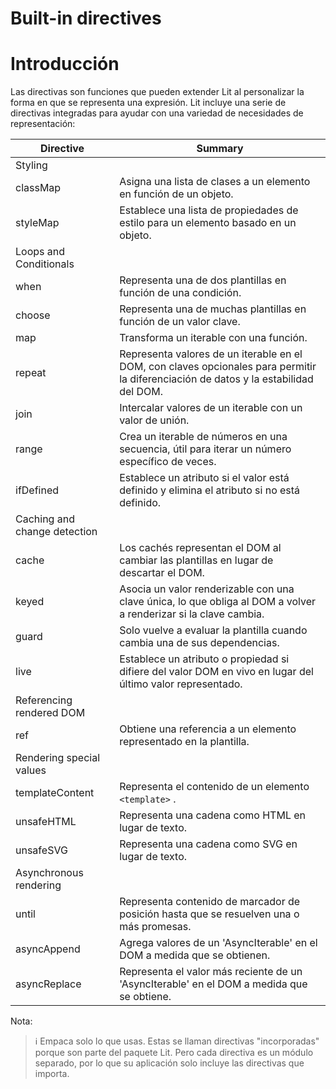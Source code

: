 # Built-in directives

# Introducción

Las directivas son funciones que pueden extender Lit al personalizar la forma en que se representa una expresión. Lit incluye una serie de directivas integradas para ayudar con una variedad de necesidades de representación:

| Directive | Summary |
| --- | --- |
| Styling |  |
| classMap | Asigna una lista de clases a un elemento en función de un objeto. |
| styleMap | Establece una lista de propiedades de estilo para un elemento basado en un objeto. |
| Loops and Conditionals |  |
| when | Representa una de dos plantillas en función de una condición. |
| choose | Representa una de muchas plantillas en función de un valor clave. |
| map | Transforma un iterable con una función. |
| repeat | Representa valores de un iterable en el DOM, con claves opcionales para permitir la diferenciación de datos y la estabilidad del DOM. |
| join | Intercalar valores de un iterable con un valor de unión. |
| range | Crea un iterable de números en una secuencia, útil para iterar un número específico de veces. |
| ifDefined | Establece un atributo si el valor está definido y elimina el atributo si no está definido. |
| Caching and change detection |  |
| cache | Los cachés representan el DOM al cambiar las plantillas en lugar de descartar el DOM. |
| keyed | Asocia un valor renderizable con una clave única, lo que obliga al DOM a volver a renderizar si la clave cambia. |
| guard | Solo vuelve a evaluar la plantilla cuando cambia una de sus dependencias. |
| live | Establece un atributo o propiedad si difiere del valor DOM en vivo en lugar del último valor representado. |
| Referencing rendered DOM |  |
| ref | Obtiene una referencia a un elemento representado en la plantilla. |
| Rendering special values |  |
| templateContent | Representa el contenido de un elemento `<template>` . |
| unsafeHTML | Representa una cadena como HTML en lugar de texto. |
| unsafeSVG | Representa una cadena como SVG en lugar de texto. |
| Asynchronous rendering |  |
| until | Representa contenido de marcador de posición hasta que se resuelven una o más promesas. |
| asyncAppend | Agrega valores de un 'AsyncIterable' en el DOM a medida que se obtienen. |
| asyncReplace | Representa el valor más reciente de un 'AsyncIterable' en el DOM a medida que se obtiene. |

Nota:

> ℹ️ Empaca solo lo que usas. Estas se llaman directivas "incorporadas" porque son parte del paquete Lit. Pero cada directiva es un módulo separado, por lo que su aplicación solo incluye las directivas que importa.
>
